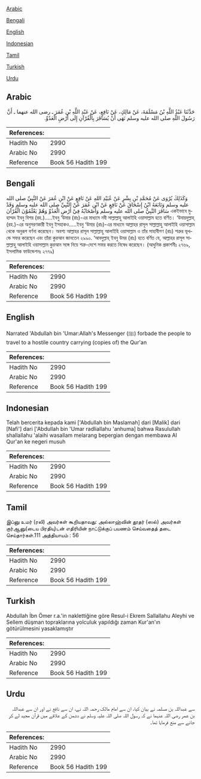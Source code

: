 [Arabic](#arabic)

[Bengali](#bengali)

[English](#english)

[Indonesian](#indonesian)

[Tamil](#tamil)

[Turkish](#turkish)

[Urdu](#urdu)

## Arabic


<div dir="rtl" lang="ar" style={{fontSize:'larger',backgroundColor:'#f8f9fa',padding:20}}>
حَدَّثَنَا عَبْدُ اللَّهِ بْنُ مَسْلَمَةَ، عَنْ مَالِكٍ، عَنْ نَافِعٍ، عَنْ عَبْدِ اللَّهِ بْنِ عُمَرَ ـ رضى الله عنهما ـ أَنَّ رَسُولَ اللَّهِ صلى الله عليه وسلم نَهَى أَنْ يُسَافَرَ بِالْقُرْآنِ إِلَى أَرْضِ الْعَدُوِّ‏.‏
</div>
<div style={{backgroundColor:'#f8f9fa',padding:20, marginBottom: 10}}><table> <thead> <tr> <th>References:</th> <th></th> </tr> </thead> <tbody><tr><td>Hadith No</td><td>2990</td></tr><tr><td>Arabic No</td><td>2990</td></tr><tr><td>Reference</td><td>Book 56 Hadith 199</td></tr></tbody></table></div>

## Bengali


<div dir="ltr" lang="bn" style={{fontSize:'larger',backgroundColor:'#f8f9fa',padding:20}}>
وَكَذَلِكَ يُرْوَى عَنْ مُحَمَّدِ بْنِ بِشْرٍ عَنْ عُبَيْدِ اللهِ عَنْ نَافِعٍ عَنْ ابْنِ عُمَرَ عَنْ النَّبِيِّ صلى الله عليه وسلم وَتَابَعَهُ ابْنُ إِسْحَاقَ عَنْ نَافِعٍ عَنْ ابْنِ عُمَرَ عَنْ النَّبِيِّ صلى الله عليه وسلم وَقَدْ سَافَرَ النَّبِيُّ صلى الله عليه وسلم وَأَصْحَابُهُ فِيْ أَرْضِ الْعَدُوِّ وَهُمْ يَعْلَمُوْنَ الْقُرْآنَ একইভাবে মুহাম্মদ ইবনু বিশর (রহ.).....ইবনু ‘উমার (রাঃ)-এর মাধ্যমে নবী সাল্লাল্লাহু আলাইহি ওয়াসাল্লাম হতে বর্ণিত। ‘উবায়দুল্লাহ্ (রহ.)-এর অনুসরণকারী ইবনু ইসহাকও.....ইবনু ‘উমার (রাঃ)-এর মাধ্যমে আল্লাহর রাসূল সাল্লাল্লাহু আলাইহি ওয়াসাল্লাম থেকে অনুরূপ বর্ণনা করেছেন। অবশ্য আল্লাহর রাসূল সাল্লাল্লাহু আলাইহি ওয়াসাল্লাম ও তাঁর সাহাবীগণ (রাঃ) শত্রুর ভূখন্ডে সফর করেছেন এবং তাঁরা কুরআন জানতেন ২৯৯০. ‘আবদুল্লাহ্ ইবনু উমর (রাঃ) হতে বর্ণিত যে, আল্লাহর রাসূল সাল্লাল্লাহু আলাইহি ওয়াসাল্লাম কুরআন সঙ্গে নিয়ে শত্রু-দেশে সফর করতে নিষেধ করেছেন। (আধুনিক প্রকাশনীঃ ২৭৬৯, ইসলামিক ফাউন্ডেশনঃ ২৭৭৯)
</div>
<div style={{backgroundColor:'#f8f9fa',padding:20, marginBottom: 10}}><table> <thead> <tr> <th>References:</th> <th></th> </tr> </thead> <tbody><tr><td>Hadith No</td><td>2990</td></tr><tr><td>Arabic No</td><td>2990</td></tr><tr><td>Reference</td><td>Book 56 Hadith 199</td></tr></tbody></table></div>

## English


<div dir="ltr" lang="en" style={{fontSize:'larger',backgroundColor:'#f8f9fa',padding:20}}>
Narrated 'Abdullah bin 'Umar:Allah's Messenger (ﷺ) forbade the people to travel to a hostile country carrying (copies of) the Qur'an
</div>
<div style={{backgroundColor:'#f8f9fa',padding:20, marginBottom: 10}}><table> <thead> <tr> <th>References:</th> <th></th> </tr> </thead> <tbody><tr><td>Hadith No</td><td>2990</td></tr><tr><td>Arabic No</td><td>2990</td></tr><tr><td>Reference</td><td>Book 56 Hadith 199</td></tr></tbody></table></div>

## Indonesian


<div dir="ltr" lang="id" style={{fontSize:'larger',backgroundColor:'#f8f9fa',padding:20}}>
Telah bercerita kepada kami ['Abdullah bin Maslamah] dari [Malik] dari [Nafi'] dari ['Abdullah bin 'Umar radliallahu 'anhuma] bahwa Rasulullah shallallahu 'alaihi wasallam melarang bepergian dengan membawa Al Qur'an ke negeri musuh
</div>
<div style={{backgroundColor:'#f8f9fa',padding:20, marginBottom: 10}}><table> <thead> <tr> <th>References:</th> <th></th> </tr> </thead> <tbody><tr><td>Hadith No</td><td>2990</td></tr><tr><td>Arabic No</td><td>2990</td></tr><tr><td>Reference</td><td>Book 56 Hadith 199</td></tr></tbody></table></div>

## Tamil


<div dir="ltr" lang="ta" style={{fontSize:'larger',backgroundColor:'#f8f9fa',padding:20}}>
இப்னு உமர் (ரலி) அவர்கள் கூறியதாவது: அல்லாஹ்வின் தூதர் (ஸல்) அவர்கள் குர்ஆனு(டைய பிரதியு)டன் எதிரியின் நாட்டுக்குப் பயணம் செய்வதைத் தடை செய்தார்கள்.111 அத்தியாயம் : 56
</div>
<div style={{backgroundColor:'#f8f9fa',padding:20, marginBottom: 10}}><table> <thead> <tr> <th>References:</th> <th></th> </tr> </thead> <tbody><tr><td>Hadith No</td><td>2990</td></tr><tr><td>Arabic No</td><td>2990</td></tr><tr><td>Reference</td><td>Book 56 Hadith 199</td></tr></tbody></table></div>

## Turkish


<div dir="ltr" lang="tr" style={{fontSize:'larger',backgroundColor:'#f8f9fa',padding:20}}>
Abdullah İbn Ömer r.a.'in naklettiğine göre ResuI-i Ekrem Sallallahu Aleyhi ve Sellem düşman topraklarına yolculuk yapıldığı zaman Kur'an'ın götürülmesini yasaklamıştır
</div>
<div style={{backgroundColor:'#f8f9fa',padding:20, marginBottom: 10}}><table> <thead> <tr> <th>References:</th> <th></th> </tr> </thead> <tbody><tr><td>Hadith No</td><td>2990</td></tr><tr><td>Arabic No</td><td>2990</td></tr><tr><td>Reference</td><td>Book 56 Hadith 199</td></tr></tbody></table></div>

## Urdu


<div dir="rtl" lang="ur" style={{fontSize:'larger',backgroundColor:'#f8f9fa',padding:20}}>
سے عبداللہ بن مسلمہ نے بیان کیا، ان سے امام مالک رحمہ اللہ نے، ان سے نافع نے اور ان سے عبداللہ بن عمر رضی اللہ عنہما نے کہ رسول اللہ صلی اللہ علیہ وسلم نے دشمن کے علاقے میں قرآن مجید لے کر جانے سے منع فرمایا تھا۔
</div>
<div style={{backgroundColor:'#f8f9fa',padding:20, marginBottom: 10}}><table> <thead> <tr> <th>References:</th> <th></th> </tr> </thead> <tbody><tr><td>Hadith No</td><td>2990</td></tr><tr><td>Arabic No</td><td>2990</td></tr><tr><td>Reference</td><td>Book 56 Hadith 199</td></tr></tbody></table></div>